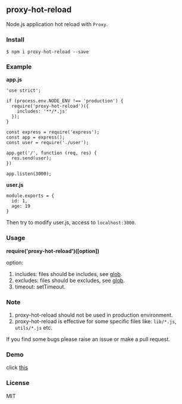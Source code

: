 ## proxy-hot-reload

Node.js application hot reload with `Proxy`.

### Install

```
$ npm i proxy-hot-reload --save
```

### Example

**app.js**

```
'use strict';

if (process.env.NODE_ENV !== 'production') {
  require('proxy-hot-reload')({
    includes: '**/*.js'
  });
}

const express = require('express');
const app = express();
const user = require('./user');

app.get('/', function (req, res) {
  res.send(user);
})

app.listen(3000);
```

**user.js**

```
module.exports = {
  id: 1,
  age: 19
}
```

Then try to modify user.js, access to `localhost:3000`.

### Usage

**require('proxy-hot-reload')([option])**

option:

1. includes: files should be includes, see [glob](https://github.com/isaacs/node-glob).
2. excludes: files should be excludes, see [glob](https://github.com/isaacs/node-glob).
3. timeout: setTimeout.

### Note

1. proxy-hot-reload should not be used in production environment.
2. proxy-hot-reload is effective for some specific files like: `lib/*.js`, `utils/*.js` etc.

If you find some bugs please raise an issue or make a pull request.

### Demo

click [this](https://github.com/247521776/proxy-hot-reload-demo)

### License

MIT
